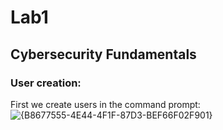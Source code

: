 # Lab1
## Cybersecurity Fundamentals

### User creation:
First we create users in the command prompt:
![{B8677555-4E44-4F1F-87D3-BEF66F02F901}](https://github.com/user-attachments/assets/92647059-14cd-40a1-92e0-8d408f2c0f66)
